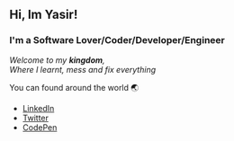 
 ## Hi, Im Yasir! <br />
 ### I'm a Software Lover/Coder/Developer/Engineer 

  *Welcome to my **kingdom**, <br />
  Where I learnt, mess and fix everything*
</header>


You can found around the world :earth_asia:
- <a href="https://www.linkedin.com/in/yasirhasn9/">LinkedIn</a>
- <a href="https://twitter.com/HammYasir">Twitter</a>
- <a href="https://codepen.io/yasirhasn9">CodePen</a>
